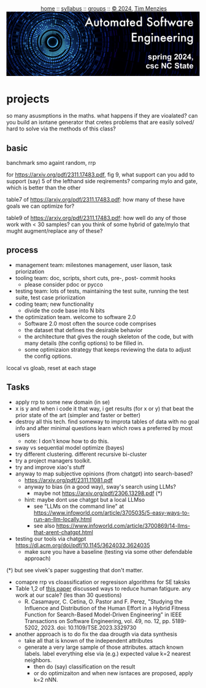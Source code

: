 <a name=top><br>
  <p align=center>&nbsp;<a href="/README.md#top">home</a> ::
  <a href="/docs/syllabus.md#top">syllabus</a> ::
  <a href="https://docs.google.com/spreadsheets/d/16yxmklx4zvmfAHE7QocOQZZ4v4UxD5ktJHWMJEjBcMI/edit#gid=0">groups</a> ::
  <a href="/LICENSE.md#top">&copy;&nbsp;2024</a>, <a href="http:/timm.fyi">Tim Menzies</a><br>
  <a href="/README.md#top"><img width=600  
     src="/etc/img/ase24.png"></a></p>

# projects

so many asusmptions in the maths. what
happens if they are vioalated? can you
build an isntane generator that cretes
problems that are easily solved/ hard to solve
via the methods of this class?

## basic

banchmark smo againt random, rrp

for https://arxiv.org/pdf/2311.17483.pdf, fig 9, what support can you add to support (say) 5 of the lefthand side reqirements? comparing mylo and gate, which is better than the other

table7 of https://arxiv.org/pdf/2311.17483.pdf: how many of these have goals we can optimize for?

table9 of https://arxiv.org/pdf/2311.17483.pdf: how well do any of those work with < 30 samples? can you think of some hybrid of gate/mylo that mught augment/replace any of these?

## process

- management team: milestones management, user liason,
  task priorization
- tooling team: doc, scripts, short cuts, pre-, post- commit hooks
  - please consider pdoc or pycco
- testing team: lots of tests, maintaining the test suite,
  running the test suite, test case prioriization
- coding team; new functionality
  - divide the code base into N bits
- the optimization team. welcome to software 2.0
  - Software 2.0 most often the source code comprises 
   -  the dataset that defines the desirable behavior 
   - the architecture that gives the rough skeleton of the code, 
     but with many details (the config options) to be filled in. 
   - some optimizaion strategy that keeps reviewing the
     data to adjust the config options.

lcocal vs gloab, reset at each stage

## Tasks
- apply rrp to some new domain (in se)
- x is y and when i code it that way, i get results (for x or y) that
  beat the prior state of the art (simpler and faster or better)
- destroy all this tech. find someway to improta tables
  of data with no goal info and after minimal questions
  learn which rows a preferred by most users
  - note: I don't know how to do this. 
- sway vs sequential model optimize (bayes)
- try different clustering. different recursive bi-cluster
- try a project managers toolkit. 
- try and improve xiao's stuff
- anyway to map subjective opinions (from chatgpt) into search-based?
  - https://arxiv.org/pdf/2311.11081.pdf
  - anyway to bias (in a good way), sway's search using LLMs?   
    - maybe not https://arxiv.org/pdf/2306.13298.pdf (\*)
  - hint: maybe dont use chatgpt but a local LLMso
    - see  "LLMs on the command line" at https://www.infoworld.com/article/3705035/5-easy-ways-to-run-an-llm-locally.html
    - see also https://www.infoworld.com/article/3700869/14-llms-that-arent-chatgpt.html
- testing our tools via chatgpt https://dl.acm.org/doi/pdf/10.1145/3624032.3624035
  - make sure you have a baseline (testing via some other defendable approach)

(\*) but see vivek's paper suggesting that don't matter.

- comapre rrp vs cloassification or regresison algorithms for SE taksks
- Table 1,2 of [this paper](https://csdl-downloads.ieeecomputer.org/trans/ts/5555/01/10314766.pdf?Expires=1703969010&Policy=eyJTdGF0ZW1lbnQiOlt7IlJlc291cmNlIjoiaHR0cHM6Ly9jc2RsLWRvd25sb2Fkcy5pZWVlY29tcHV0ZXIub3JnL3RyYW5zL3RzLzU1NTUvMDEvMTAzMTQ3NjYucGRmIiwiQ29uZGl0aW9uIjp7IkRhdGVMZXNzVGhhbiI6eyJBV1M6RXBvY2hUaW1lIjoxNzAzOTY5MDEwfX19XX0_&Signature=vkbhgVvW8l9aPJz9K14TAH178rlS9sBiht6nrLq8X~BcgvnTax~LL6GRoIhRLUVMkmWVgyMW-eSqfi3Pe1WlHb5oMxmQxSSIyz4gN5tjAr3MYergqd4OPSfTxjEm2hN-pBXwVpaeMHZTJ077YMVcTIqMqn9bJmzaOHvhDKYeJa3K~ZmFQuvUzDL4263mT8NQr-nPTi6136O1DmqtxIOKXVpMSddcPhNx~2GWrEX63O7mEkSfS6vBfZpsYXMHqeEkqsoxd3H5SziuAcoHt0kr7ttdYGSUrmjicDXEOd19gXC8ksZmgx2Mw2dBLI-LBEvTsCfgwF0d8ueYR1F3AiFeFw__&Key-Pair-Id=K12PMWTCQBDMDT)
  discussed ways to reduce human fatigure. any work at our scale? (les than 30 questions)
  - R. Casamayor, C. Cetina, O. Pastor and F. Perez, "Studying the Influence and Distribution of the Human Effort in a Hybrid Fitness Function for Search-Based Model-Driven Engineering" in IEEE Transactions on Software Engineering, vol. 49, no. 12, pp. 5189-5202, 2023.
doi: 10.1109/TSE.2023.3329730
- another approach is to do fix the daa drougth via data synthesis
  - take all that is known of the independent attributes
  - generate a very large sample of those attributes. attach known labels. label everything 
    else via (e.g.) expected value k=2 nearest neighbors.
    - then do (say) classification on the result
    - or do optimizaiton and when new isntaces are proposed, apply k=2 nNN.


